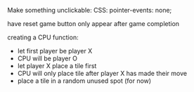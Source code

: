 Make something unclickable:
CSS: pointer-events: none;

have reset game button only appear after game completion



creating a CPU function:
* let first player be player X
* CPU will be player O
* let player X place a tile first
* CPU will only place tile after player X has made their move
* place a tile in a random unused spot (for now)

